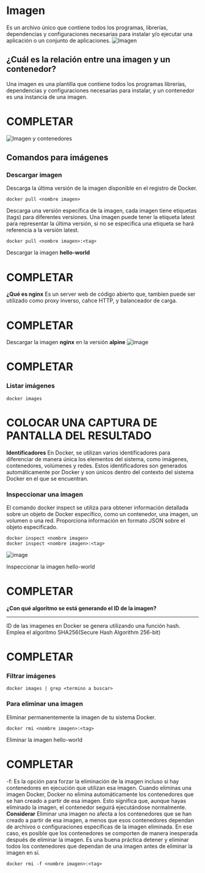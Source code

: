 # Imagen
Es un archivo único que contiene todos los programas, librerías, dependencias y configuraciones necesarias para instalar y/o ejecutar una aplicación o un conjunto de aplicaciones.
![Imagen](imagenes/imagen.PNG)


## ¿Cuál es la relación entre una imagen y un contenedor? 
Una imagen es una plantilla que contiene todos los programas librerías, dependencias y configuraciones necesarias para instalar, y un contenedor es una instancia de una imagen.

# COMPLETAR 

![Imagen y contenedores](imagenes/imagenYcontenedores.JPG)
## Comandos para imágenes

### Descargar imagen
Descarga la última versión de la imagen disponible en el registro de Docker.

```
docker pull <nombre imagen> 
```

Descarga una versión específica de la imagen, cada imagen tiene etiquetas (tags) para diferentes versiones.
Una imagen puede tener la etiqueta latest para representar la última versión, si no se especifica una etiqueta se hará referencia a la versión latest.

```
docker pull <nombre imagen>:<tag>
```

Descargar la imagen **hello-world**
# COMPLETAR

**¿Qué es nginx**
Es un server web de código abierto que, tambien puede ser utilizado como proxy inverso, cahce HTTP, y balanceador de carga.
# COMPLETAR 

Descargar la imagen  **nginx** en la versión **alpine**
![image](https://github.com/estevan-j/2024A-ISWD633-GR1/assets/94009206/27bb5f1c-9f38-4dd4-8ed5-96492ec1f051)

# COMPLETAR

### Listar imágenes

```
docker images
```

# COLOCAR UNA CAPTURA DE PANTALLA DEL RESULTADO 

**Identificadores**
En Docker, se utilizan varios identificadores para diferenciar de manera única los elementos del sistema, como imágenes, contenedores, volúmenes y redes. Estos identificadores son generados automáticamente por Docker y son únicos dentro del contexto del sistema Docker en el que se encuentran. 

### Inspeccionar una imagen
El comando docker inspect se utiliza para obtener información detallada sobre un objeto de Docker específico, como un contenedor, una imagen, un volumen o una red.  Proporciona información en formato JSON sobre el objeto especificado.

```
docker inspect <nombre imagen>
docker inspect <nombre imagen>:<tag>
```
![image](https://github.com/estevan-j/2024A-ISWD633-GR1/assets/94009206/dec9a2b6-fd8a-484b-a59a-95dff65b449a)

Inspeccionar la imagen hello-world 
# COMPLETAR

**¿Con qué algoritmo se está generando el ID de la imagen?**
___
ID de las imagenes en Docker se genera utilizando una función hash. Emplea el algoritmo SHA256(Secure Hash Algorithm 256-bit)
# COMPLETAR

### Filtrar imágenes

```
docker images | grep <termino a buscar>

```

### Para eliminar una imagen
Eliminar permanentemente la imagen de tu sistema Docker.

```
docker rmi <nombre imagen>:<tag>
```

Eliminar la imagen hello-world 
# COMPLETAR

-f: Es la opción para forzar la eliminación de la imagen incluso si hay contenedores en ejecución que utilizan esa imagen.
Cuando eliminas una imagen Docker, Docker no elimina automáticamente los contenedores que se han creado a partir de esa imagen. Esto significa que, aunque hayas eliminado la imagen, el contenedor seguirá ejecutándose normalmente.  
**Considerar**
Eliminar una imagen no afecta a los contenedores que se han creado a partir de esa imagen, a menos que esos contenedores dependan de archivos o configuraciones específicas de la imagen eliminada. En ese caso, es posible que los contenedores se comporten de manera inesperada después de eliminar la imagen.
Es una buena práctica detener y eliminar todos los contenedores que dependan de una imagen antes de eliminar la imagen en sí.

```
docker rmi -f <nombre imagen>:<tag>
```

